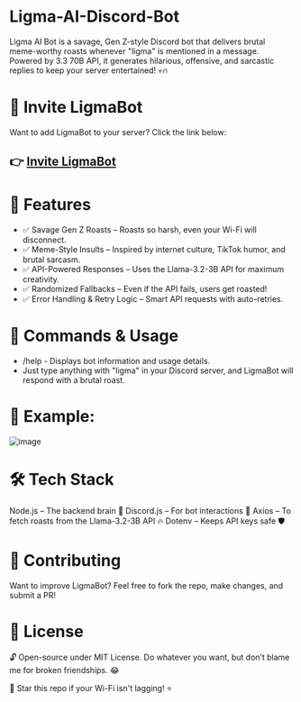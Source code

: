 # Ligma-AI-Discord-Bot

Ligma AI Bot is a savage, Gen Z-style Discord bot that delivers brutal meme-worthy roasts whenever "ligma" is mentioned in a message. Powered by 3.3 70B API, it generates hilarious, offensive, and sarcastic replies to keep your server entertained! 💀🔥

# 🔗 Invite LigmaBot  
Want to add LigmaBot to your server? Click the link below:  
## 👉 [**Invite LigmaBot**](https://discord.com/oauth2/authorize?client_id=1336267469295325234)  

# 🚀 Features
* ✅ Savage Gen Z Roasts – Roasts so harsh, even your Wi-Fi will disconnect.
* ✅ Meme-Style Insults – Inspired by internet culture, TikTok humor, and brutal sarcasm.
* ✅ API-Powered Responses – Uses the Llama-3.2-3B API for maximum creativity.
* ✅ Randomized Fallbacks – Even if the API fails, users get roasted!
* ✅ Error Handling & Retry Logic – Smart API requests with auto-retries.

# 🤖 Commands & Usage
* /help - Displays bot information and usage details.
* Just type anything with "ligma" in your Discord server, and LigmaBot will respond with a brutal roast.

# 📌 Example:
![image](https://github.com/user-attachments/assets/80816626-c693-4083-ae5d-cfc5ced60ca1)


# 🛠 Tech Stack
Node.js – The backend brain 🧠
Discord.js – For bot interactions 🤖
Axios – To fetch roasts from the Llama-3.2-3B API 🔥
Dotenv – Keeps API keys safe 🛡

# 🎉 Contributing
Want to improve LigmaBot? Feel free to fork the repo, make changes, and submit a PR!

# 📜 License
🔓 Open-source under MIT License. Do whatever you want, but don’t blame me for broken friendships. 😂

🚀 Star this repo if your Wi-Fi isn't lagging! ⭐
